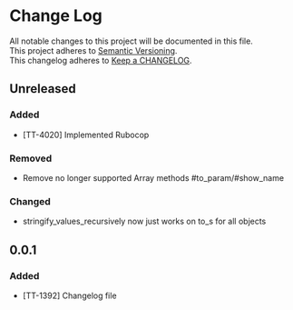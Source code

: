 # Change Log
All notable changes to this project will be documented in this file.  
This project adheres to [Semantic Versioning](http://semver.org/).  
This changelog adheres to [Keep a CHANGELOG](http://keepachangelog.com/).  

## Unreleased

### Added
- [TT-4020] Implemented Rubocop

### Removed
- Remove no longer supported Array methods #to_param/#show_name

### Changed
- stringify_values_recursively now just works on to_s for all objects

## 0.0.1

### Added
- [TT-1392] Changelog file

